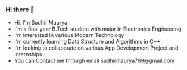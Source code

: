### Hi there 👋

- Hi, I’m Sudhir Maurya
- I'm a final year B.Tech student with major in Electronics Engineering
- I’m interested in various Modern Technology
- I’m currently learning Data Structure and Algorithms in C++
- I’m looking to collaborate on various App Development Project and Internships
- You can Contact me through email sudhirmaurya769@gmail.com
